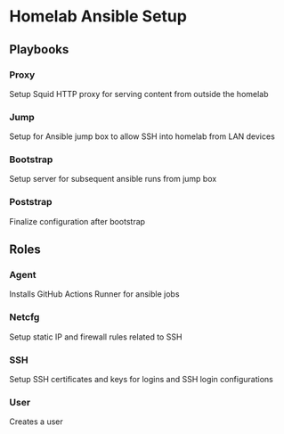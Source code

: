 # Homelab Ansible Setup

## Playbooks
### Proxy
Setup Squid HTTP proxy for serving content from outside the homelab

### Jump
Setup for Ansible jump box to allow SSH into homelab from LAN devices

### Bootstrap
Setup server for subsequent ansible runs from jump box

### Poststrap
Finalize configuration after bootstrap

## Roles
### Agent
Installs GitHub Actions Runner for ansible jobs

### Netcfg
Setup static IP and firewall rules related to SSH

### SSH
Setup SSH certificates and keys for logins and SSH login configurations

### User
Creates a user